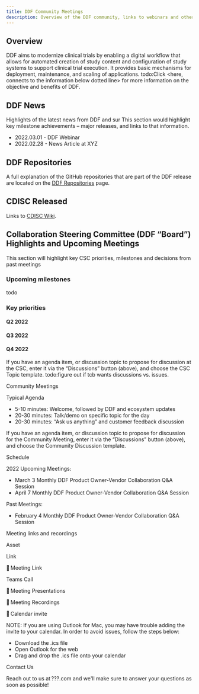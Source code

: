 ```yaml
---
title: DDF Community Meetings
description: Overview of the DDF community, links to webinars and other meetings
---
```


## Overview

DDF aims to modernize clinical trials by enabling a digital workflow that allows for automated creation of study content and configuration of study systems to support clinical trial execution. It provides basic mechanisms for deployment, maintenance, and scaling of applications. todo:Click <here, connects to the information below dotted line> for more information on the objective and benefits of DDF.

## DDF News

Highlights of the latest news from DDF and sur
This section would highlight key milestone achievements – major releases, and links to that information.

- 2022.03.01 - DDF Webinar
- 2022.02.28 - News Article at XYZ

## DDF Repositories

A full explanation of the GitHub repositories that are part of the DDF release are located on the [DDF Repositories](repos) page.

## CDISC Released

Links to [CDISC Wiki](https://wiki.cdisc.org/).

## Collaboration Steering Committee (DDF “Board”) Highlights and Upcoming Meetings 

This section will highlight key CSC priorities, milestones and decisions from past meetings 

### Upcoming milestones

todo

### Key priorities

#### Q2 2022

#### Q3 2022

#### Q4 2022

If you have an agenda item, or discussion topic to propose for discussion at the CSC, enter it via the “Discussions” button (above), and choose the CSC Topic template. todo:figure out if tcb wants discussions vs. issues.

Community Meetings

Typical Agenda

- 5-10 minutes: Welcome, followed by DDF and ecosystem updates
- 20-30 minutes: Talk/demo on specific topic for the day
- 20-30 minutes: “Ask us anything” and customer feedback discussion

If you have an agenda item, or discussion topic to propose for discussion for the Community Meeting, enter it via the “Discussions” button (above), and choose the Community Discussion template.

Schedule

2022 Upcoming Meetings:

- March 3 Monthly DDF Product Owner-Vendor Collaboration Q&A Session
- April 7 Monthly DDF Product Owner-Vendor Collaboration Q&A Session

Past Meetings:

- February 4 Monthly DDF Product Owner-Vendor Collaboration Q&A Session

Meeting links and recordings

Asset

Link

🔗 Meeting Link

Teams Call  

📝 Meeting Presentations

🎥 Meeting Recordings

📆 Calendar invite

NOTE: If you are using Outlook for Mac, you may have trouble adding the invite to your calendar. In order to avoid issues, follow the steps below:

- Download the .ics file
- Open Outlook for the web
- Drag and drop the .ics file onto your calendar

Contact Us

Reach out to us at ???.com and we'll make sure to answer your questions as soon as possible!
